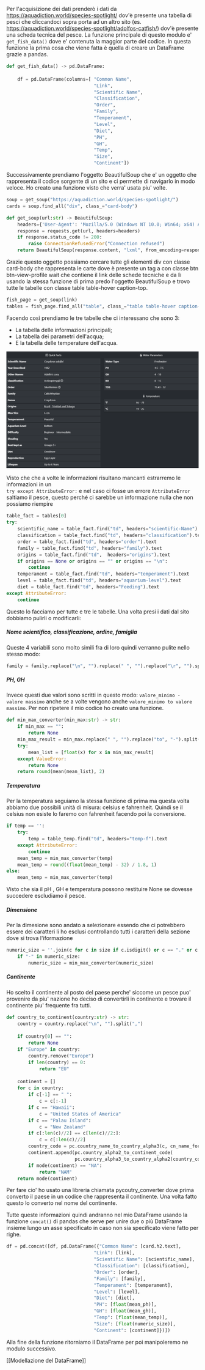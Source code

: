 Per l'acquisizione dei dati prenderò i dati da https://aquadiction.world/species-spotlight/ dov'è presente una tabella di pesci che cliccandoci sopra porta ad un altro sito (es. https://aquadiction.world/species-spotlight/adolfos-catfish/) dov'è presente una scheda tecnica del pesce. 
La funzione principale di questo modulo e' `get_fish_data()` dove e' contenuta la maggior parte del codice. In questa funzione la prima cosa che viene fatta è quella di creare un DataFrame grazie a pandas.

```python
def get_fish_data() -> pd.DataFrame:

	df = pd.DataFrame(columns=[ "Common Name",
								"Link",
								"Scientific Name",
								"Classification",
								"Order",
								"Family",
								"Temperament",
								"Level",
								"Diet",
								"PH",
								"GH",
								"Temp",
								"Size",
								"Continent"])
```

Successivamente prendiamo l'oggetto BeautifulSoup che e' un oggetto che rappresenta il codice sorgente di un sito e ci permette di navigarlo in modo veloce. Ho creato una funzione visto che verra' usata piu' volte.

```python
soup = get_soup("https://aquadiction.world/species-spotlight/")
cards = soup.find_all("div", class_="card-body")
```

```python
def get_soup(url:str) -> BeautifulSoup:
    headers={'User-Agent': 'Mozilla/5.0 (Windows NT 10.0; Win64; x64) AppleWebKit/537.36 (KHTML, like Gecko) Chrome/102.0.0.0 Safari/537.36'}
    response = requests.get(url, headers=headers)
    if response.status_code != 200:
        raise ConnectionRefusedError("Connection refused")
    return BeautifulSoup(response.content, "lxml", from_encoding=response.encoding)
```

Grazie questo oggetto possiamo cercare tutte gli elementi div con classe card-body che rappresenta le carte dove è presente un tag a con classe btn btn-view-profile wait che contiene il link delle schede tecniche e da lì usando la stessa funzione di prima predo l'oggetto BeautifulSoup e trovo tutte le tabelle con classe table table-hover caption-top.

```python
fish_page = get_soup(link)
tables = fish_page.find_all("table", class_="table table-hover caption-top")
```

Facendo così prendiamo le tre tabelle che ci interessano che sono 3:
- La tabella delle informazioni principali;
- La tabella dei parametri dell'acqua;
- E la tabella delle temperature dell'acqua.

![Tabella Info](img/Tabella_Info.png)

Visto che che a volte le informazioni risultano mancanti estrarremo le informazioni in un            
`try except AttributeError:`  e nel caso ci fosse un errore `AttributeError` saltiamo il pesce, questo perché ci sarebbe un informazione nulla che non possiamo riempire

```python
table_fact = tables[0]
try:
	scientific_name = table_fact.find("td", headers="scientific-Name").text
	classification = table_fact.find("td", headers="classification").text
	order = table_fact.find("td", headers="order").text
	family = table_fact.find("td", headers="family").text
	origins = table_fact.find("td",  headers="origins").text
	if origins == None or origins == "" or origins == "\n":
	    continue
	temperament = table_fact.find("td", headers="temperament").text
	level = table_fact.find("td", headers="aquarium-level").text
	diet = table_fact.find("td", headers="Feeding").text
except AttributeError:
	continue
```

Questo lo facciamo per tutte e tre le tabelle.
Una volta presi i dati dal sito dobbiamo pulirli o modificarli:

##### Nome scientifico, classificazione, ordine, famiglia
Queste 4 variabili sono molto simili fra di loro quindi verranno pulite nello stesso modo:

```python
family = family.replace("\n", "").replace(" ", "").replace("\r", "").split(",")[0]
```

##### PH, GH
Invece questi due valori sono scritti in questo modo: `valore_minimo - valore massimo` anche se a volte vengono anche `valore_minimo to valore massimo`. Per non ripetere il mio codice ho creato una funzione.

```python
def min_max_converter(min_max:str) -> str:
	if min_max == "":
		return None
	min_max_result = min_max.replace(" ", "").replace("to", "-").split("-")
	try:
		mean_list = [float(x) for x in min_max_result]
	except ValueError:
		return None
	return round(mean(mean_list), 2)
```

##### Temperatura
Per la temperatura seguiamo la stessa funzione di prima ma questa volta abbiamo due possibili unità di misura: celsius e fahrenheit. Quindi se il celsius non esiste lo faremo con fahrenheit facendo poi la conversione.

```python
if temp == '':
	try:
		temp = table_temp.find("td", headers="temp-f").text
	except AttributeError:
		continue
	mean_temp = min_max_converter(temp)
	mean_temp = round((float(mean_temp) - 32) / 1.8, 1)
else:
	mean_temp = min_max_converter(temp)
```

Visto che sia il pH , GH e temperatura possono restituire None se dovesse succedere escludiamo il pesce. 

##### Dimensione
Per la dimesione sono andato a selezionare essendo che ci potrebbero essere dei caratteri li ho esclusi controllando tutti i caratteri della sezione dove si trova l'iformazione 

```python
numeric_size = ''.join(c for c in size if c.isdigit() or c == "." or c == "-")
	if "-" in numeric_size:
		numeric_size = min_max_converter(numeric_size)
```

##### Continente
Ho scelto il continente al posto del paese perche' siccome un pesce puo' provenire da piu' nazione ho deciso di convertirli in continente e trovare il continente piu' frequente fra tutti.

```python
def country_to_continent(country:str) -> str:
    country = country.replace("\n", "").split(",")
    
    if country[0] == "":
        return None
    if "Europe" in country:
        country.remove("Europe")
        if len(country) == 0:
            return "EU"
            
    continent = []
    for c in country:
        if c[-1] == " ":
            c = c[:-1]
        if c == "Hawaii":
            c = "United States of America"
        if c == "Palau Island":
            c = "New Zealand"  
        if c[:len(c)//2] == c[len(c)//2:]:
            c = c[:len(c)//2]
		country_code = pc.country_name_to_country_alpha3(c, cn_name_format="default"
		continent.append(pc.country_alpha2_to_continent_code(
						 pc.country_alpha3_to_country_alpha2(country_code)))
        if mode(continent) == "NA":
            return "NAM"
    return mode(continent)
```

Per fare cio' ho usato una libreria chiamata pycoutry_converter dove prima converto il paese in un codice che rappresenta il continente. Una volta fatto questo lo converto nel nome del continente.

Tutte queste informazioni quindi andranno nel mio DataFrame usando la funzione `concat()` di pandas che serve per unire due o più DataFrame insieme lungo un asse specificato in caso non sia specificato viene fatto per righe.

```python
df = pd.concat([df, pd.DataFrame({"Common Name": [card.h2.text],
								"Link": [link],
								"Scientific Name": [scientific_name],
								"Classification": [classification],
								"Order": [order],
								"Family": [family],
								"Temperament": [temperament],
								"Level": [level],
								"Diet": [diet],
								"PH": [float(mean_ph)],
								"GH": [float(mean_gh)],
								"Temp": [float(mean_temp)],
								"Size": [float(numeric_size)],
								"Continent": [continent]})])
```

Alla fine della funzione ritorniamo il DataFrame per poi manipoleremo ne modulo successivo.

[[Modellazione del DataFrame]]